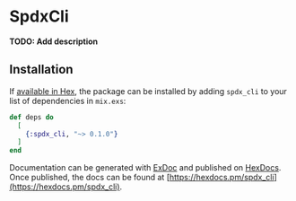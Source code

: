 # SpdxCli

**TODO: Add description**

## Installation

If [available in Hex](https://hex.pm/docs/publish), the package can be installed
by adding `spdx_cli` to your list of dependencies in `mix.exs`:

```elixir
def deps do
  [
    {:spdx_cli, "~> 0.1.0"}
  ]
end
```

Documentation can be generated with [ExDoc](https://github.com/elixir-lang/ex_doc)
and published on [HexDocs](https://hexdocs.pm). Once published, the docs can
be found at [https://hexdocs.pm/spdx_cli](https://hexdocs.pm/spdx_cli).

